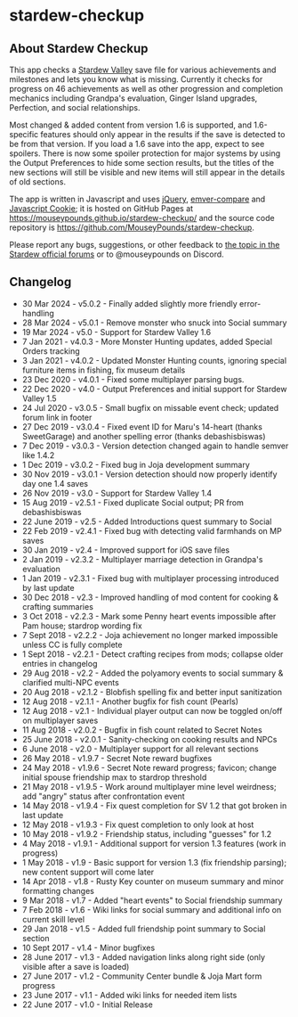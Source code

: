 # stardew-checkup

## About Stardew Checkup

This app checks a [Stardew Valley](http://stardewvalley.net/) save file for various achievements and milestones and lets you know what is missing. Currently it checks for progress on 46 achievements as well as other progression and completion mechanics including Grandpa's evaluation, Ginger Island upgrades, Perfection, and social relationships.

Most changed & added content from version 1.6 is supported, and 1.6-specific features should only appear in the results if the save is detected to be from that version. If you load a 1.6 save into the app, expect to see spoilers. There is now some spoiler protection for major systems by using the Output Preferences to hide some section results, but the titles of the new sections will still be visible and new items will still appear in the details of old sections.

The app is written in Javascript and uses [jQuery](https://jquery.com/), [emver-compare](https://github.com/substack/semver-compare) and [Javascript Cookie](https://github.com/js-cookie/js-cookie); it is hosted on GitHub Pages at https://mouseypounds.github.io/stardew-checkup/ and the source code repository is https://github.com/MouseyPounds/stardew-checkup.

Please report any bugs, suggestions, or other feedback to [the topic in the Stardew official forums](https://forums.stardewvalley.net/threads/web-apps-stardew-checkup-predictor-and-fair-helper.28393/) or to @mouseypounds on Discord.

## Changelog

* 30 Mar  2024 - v5.0.2 - Finally added slightly more friendly error-handling
* 28 Mar  2024 - v5.0.1 - Remove monster who snuck into Social summary
* 19 Mar  2024 - v5.0   - Support for Stardew Valley 1.6
*  7 Jan  2021 - v4.0.3 - More Monster Hunting updates, added Special Orders tracking
*  3 Jan  2021 - v4.0.2 - Updated Monster Hunting counts, ignoring special furniture items in fishing, fix museum details
* 23 Dec  2020 - v4.0.1 - Fixed some multiplayer parsing bugs.
* 22 Dec  2020 - v4.0   - Output Preferences and initial support for Stardew Valley 1.5
* 24 Jul  2020 - v3.0.5 - Small bugfix on missable event check; updated forum link in footer
* 27 Dec  2019 - v3.0.4 - Fixed event ID for Maru's 14-heart (thanks SweetGarage) and another spelling error (thanks debashisbiswas)
*  7 Dec  2019 - v3.0.3 - Version detection changed again to handle semver like 1.4.2
*  1 Dec  2019 - v3.0.2 - Fixed bug in Joja development summary
* 30 Nov  2019 - v3.0.1 - Version detection should now properly identify day one 1.4 saves
* 26 Nov  2019 - v3.0   - Support for Stardew Valley 1.4
* 15 Aug  2019 - v2.5.1 - Fixed duplicate Social output; PR from debashisbiswas
* 22 June 2019 - v2.5   - Added Introductions quest summary to Social
* 22 Feb  2019 - v2.4.1 - Fixed bug with detecting valid farmhands on MP saves
* 30 Jan  2019 - v2.4   - Improved support for iOS save files
*  2 Jan  2019 - v2.3.2 - Multiplayer marriage detection in Grandpa's evaluation
*  1 Jan  2019 - v2.3.1 - Fixed bug with multiplayer processing introduced by last update
* 30 Dec  2018 - v2.3   - Improved handling of mod content for cooking & crafting summaries
*  3 Oct  2018 - v2.2.3 - Mark some Penny heart events impossible after Pam house; stardrop wording fix
*  7 Sept 2018 - v2.2.2 - Joja achievement no longer marked impossible unless CC is fully complete
*  1 Sept 2018 - v2.2.1 - Detect crafting recipes from mods; collapse older entries in changelog
* 29 Aug  2018 - v2.2   - Added the polyamory events to social summary & clarified multi-NPC events
* 20 Aug  2018 - v2.1.2 - Blobfish spelling fix and better input sanitization
* 12 Aug  2018 - v2.1.1 - Another bugfix for fish count (Pearls)
* 12 Aug  2018 - v2.1   - Individual player output can now be toggled on/off on multiplayer saves
* 11 Aug  2018 - v2.0.2 - Bugfix in fish count related to Secret Notes
* 25 June 2018 - v2.0.1 - Sanity-checking on cooking results and NPCs
*  6 June 2018 - v2.0   - Multiplayer support for all relevant sections
* 26 May  2018 - v1.9.7 - Secret Note reward bugfixes
* 24 May  2018 - v1.9.6 - Secret Note reward progress; favicon; change initial spouse friendship max to stardrop threshold
* 21 May  2018 - v1.9.5 - Work around multiplayer mine level weirdness; add "angry" status after confrontation event
* 14 May  2018 - v1.9.4 - Fix quest completion for SV 1.2 that got broken in last update
* 12 May  2018 - v1.9.3 - Fix quest completion to only look at host
* 10 May  2018 - v1.9.2 - Friendship status, including "guesses" for 1.2
*  4 May  2018 - v1.9.1 - Additional support for version 1.3 features (work in progress)
*  1 May  2018 - v1.9 - Basic support for version 1.3 (fix friendship parsing); new content support will come later
* 14 Apr  2018 - v1.8 - Rusty Key counter on museum summary and minor formatting changes
*  9 Mar  2018 - v1.7 - Added "heart events" to Social friendship summary
*  7 Feb  2018 - v1.6 - Wiki links for social summary and additional info on current skill level
* 29 Jan  2018 - v1.5 - Added full friendship point summary to Social section
* 10 Sept 2017 - v1.4 - Minor bugfixes
* 28 June 2017 - v1.3 - Added navigation links along right side (only visible after a save is loaded)
* 27 June 2017 - v1.2 - Community Center bundle & Joja Mart form progress
* 23 June 2017 - v1.1 - Added wiki links for needed item lists
* 22 June 2017 - v1.0 - Initial Release